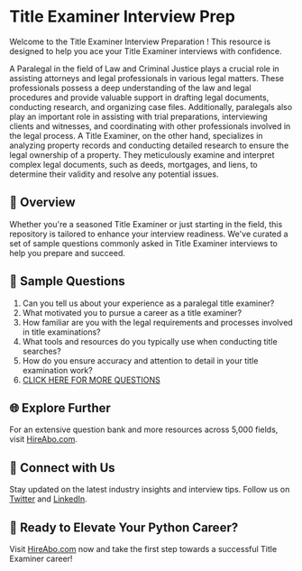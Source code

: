 # Title Examiner Interview Prep

Welcome to the Title Examiner Interview Preparation ! This resource is designed to help you ace your Title Examiner interviews with confidence.

A Paralegal in the field of Law and Criminal Justice plays a crucial role in assisting attorneys and legal professionals in various legal matters. These professionals possess a deep understanding of the law and legal procedures and provide valuable support in drafting legal documents, conducting research, and organizing case files. Additionally, paralegals also play an important role in assisting with trial preparations, interviewing clients and witnesses, and coordinating with other professionals involved in the legal process. A Title Examiner, on the other hand, specializes in analyzing property records and conducting detailed research to ensure the legal ownership of a property. They meticulously examine and interpret complex legal documents, such as deeds, mortgages, and liens, to determine their validity and resolve any potential issues.

## 🚀 Overview

Whether you're a seasoned Title Examiner or just starting in the field, this repository is tailored to enhance your interview readiness. We've curated a set of sample questions commonly asked in Title Examiner interviews to help you prepare and succeed.

## 📝 Sample Questions

1. Can you tell us about your experience as a paralegal title examiner?
2. What motivated you to pursue a career as a title examiner?
3. How familiar are you with the legal requirements and processes involved in title examinations?
4. What tools and resources do you typically use when conducting title searches?
5. How do you ensure accuracy and attention to detail in your title examination work?
6. [CLICK HERE FOR MORE QUESTIONS](https://hireabo.com/job/9_2_32/Title%20Examiner)

## 🌐 Explore Further

For an extensive question bank and more resources across 5,000 fields, visit [HireAbo.com](https://www.hireabo.com).

## 📱 Connect with Us

Stay updated on the latest industry insights and interview tips. Follow us on [Twitter](https://twitter.com/hireabo) and [LinkedIn](https://www.linkedin.com/in/hire-abo-3609972a8/).

## 🚀 Ready to Elevate Your Python Career?

Visit [HireAbo.com](https://www.hireabo.com) now and take the first step towards a successful Title Examiner career!